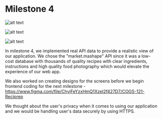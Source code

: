 # Milestone 4
![alt text](https://github.com/quiquemz/cogs121-project/blob/master/milestone3_screenshots/11.png "Recipe Info View")

![alt text](https://github.com/quiquemz/cogs121-project/blob/master/milestone3_screenshots/1.png "Recipe Info View")

![alt text](https://github.com/quiquemz/cogs121-project/blob/master/milestone3_screenshots/Screen%20Shot%202018-05-02%20at%2011.16.28%20AM.png "Recipe Info View")

In milestone 4, we implemented real API data to provide a realistic view of our application. We chose the "market.mashape" API since it was a low-cost database with thousands of quality recipes with clear ingredients, instructions and high quality food photography which would elevate the experience of our web app. 

We also worked on creating designs for the screens before we begin frontend coding for the next milestone - https://www.figma.com/file/ChyjFeYzxHmQ1XzeI2f427D7/COGS-121-Reciprep 

We thought about the user's privacy when it comes to using our application and we would be handling user's data securely by using HTTPS.

